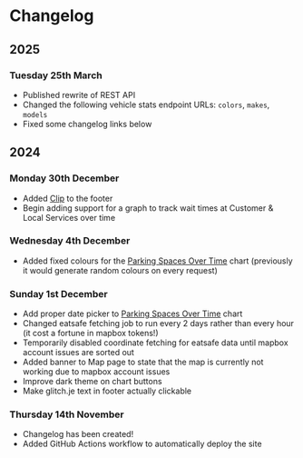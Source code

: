 # Changelog

## 2025
### Tuesday 25th March
* Published rewrite of REST API
* Changed the following vehicle stats endpoint URLs: `colors`, `makes`, `models`
* Fixed some changelog links below

## 2024
### Monday 30th December
* Added [Clip](https://clip.glitch.je) to the footer
* Begin adding support for a graph to track wait times at Customer & Local Services over time

### Wednesday 4th December
* Added fixed colours for the [Parking Spaces Over Time](https://data.glitch.je/charts/transport/parking-over-time) chart (previously it would generate random colours on every request)

### Sunday 1st December
* Add proper date picker to [Parking Spaces Over Time](https://data.glitch.je/charts/transport/parking-over-time) chart
* Changed eatsafe fetching job to run every 2 days rather than every hour (it cost a fortune in mapbox tokens!)
* Temporarily disabled coordinate fetching for eatsafe data until mapbox account issues are sorted out
* Added banner to Map page to state that the map is currently not working due to mapbox account issues
* Improve dark theme on chart buttons
* Make glitch.je text in footer actually clickable

### Thursday 14th November
* Changelog has been created!
* Added GitHub Actions workflow to automatically deploy the site